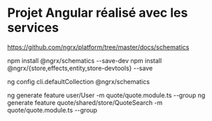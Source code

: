 # Projet Angular réalisé avec les services

https://github.com/ngrx/platform/tree/master/docs/schematics

npm install @ngrx/schematics --save-dev
npm install @ngrx/{store,effects,entity,store-devtools} --save

ng config cli.defaultCollection @ngrx/schematics

ng generate feature user/User -m quote/quote.module.ts --group
ng generate feature quote/shared/store/QuoteSearch -m quote/quote.module.ts --group
